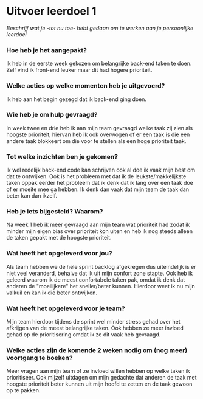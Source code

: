 # Uitvoer leerdoel 1

_Beschrijf wat je -tot nu toe- hebt gedaan om te werken aan je persoonlijke leerdoel_

### Hoe heb je het aangepakt?

Ik heb in de eerste week gekozen om belangrijke back-end taken te doen. Zelf vind ik front-end leuker maar dit had hogere prioriteit.

### Welke acties op welke momenten heb je uitgevoerd? 

Ik heb aan het begin gezegd dat ik back-end ging doen.

### Wie heb je om hulp gevraagd?

In week twee en drie heb ik aan mijn team gevraagd welke taak zij zien als hoogste prioriteit, hiervan heb ik ook overwogen of er een taak is die een andere taak blokkeert om die voor te stellen als een hoge prioriteit taak. 

### Tot welke inzichten ben je gekomen?

Ik wel redelijk back-end code kan schrijven ook al doe ik vaak mijn best om dat te ontwijken. Ook is het probleem met dat ik de leukste/makkelijkste taken oppak eerder het probleem dat ik denk dat ik lang over een taak doe of er moeite mee ga hebben. Ik denk dan vaak dat mijn team de taak dan beter kan dan ikzelf.

### Heb je iets bijgesteld? Waarom?

Na week 1 heb ik meer gevraagd aan mijn team wat prioriteit had zodat ik minder mijn eigen bias over prioriteit kon uiten en heb ik nog steeds alleen de taken gepakt met de hoogste prioriteit.

### Wat heeft het opgeleverd voor jou?

Als team hebben we de hele sprint backlog afgekregen dus uiteindelijk is er niet veel veranderd, behalve dat ik uit mijn confort zone stapte. Ook heb ik geleerd waarom ik de meest confortabele taken pak, omdat ik denk dat anderen de "moeilijkere" het sneller/beter kunnen. Hierdoor weet ik nu mijn valkuil en kan ik die beter ontwijken.

### Wat heeft het opgeleverd voor je team?

Mijn team hierdoor tijdens de sprint wel minder stress gehad over het afkrijgen van de meest belangrijke taken. Ook hebben ze meer invloed gehad op de prioritisering omdat ik ze dit vaak heb gevraagd.

### Welke acties zijn de komende 2 weken nodig om (nog meer) voortgang te boeken?

Meer vragen aan mijn team of ze invloed willen hebben op welke taken ik prioritiseer. Ook mijzelf uitdagen om mijn gedachte dat anderen de taak met hoogste prioriteit beter kunnen uit mijn hoofd te zetten en de taak gewoon op te pakken.